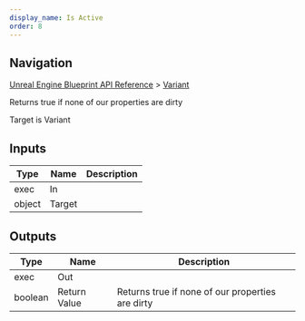```yaml
---
display_name: Is Active
order: 8
---
```

## Navigation

[Unreal Engine Blueprint API Reference](https://dev.epicgames.com/documentation/en-us/unreal-engine/BlueprintAPI) > [Variant](https://dev.epicgames.com/documentation/en-us/unreal-engine/BlueprintAPI/Variant)

Returns true if none of our properties are dirty

Target is Variant

## Inputs

| Type | Name | Description |
| --- | --- | --- |
| exec | In |  |
| object | Target |  |

## Outputs

| Type | Name | Description |
| --- | --- | --- |
| exec | Out |  |
| boolean | Return Value | Returns true if none of our properties are dirty |
